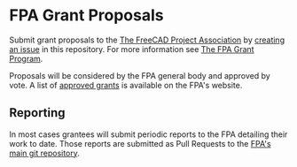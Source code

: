 # FPA Grant Proposals
Submit grant proposals to the [The FreeCAD Project Association](https://fpa.freecad.org) by [creating an issue](https://github.com/FreeCAD/FPA-grant-proposals/issues/new/choose) in this repository. For more information see [The FPA Grant Program](https://fpa.freecad.org/programs/fpadf-announcement).

Proposals will be considered by the FPA general body and approved by vote. A list of [approved grants](https://fpa.freecad.org/programs/fpadf-announcement) is available on the FPA's website.

## Reporting

In most cases grantees will submit periodic reports to the FPA detailing their work to date. Those reports are submitted as Pull Requests to the [FPA's main git repository](https://github.com/FreeCAD/FPA/tree/main/reports).
